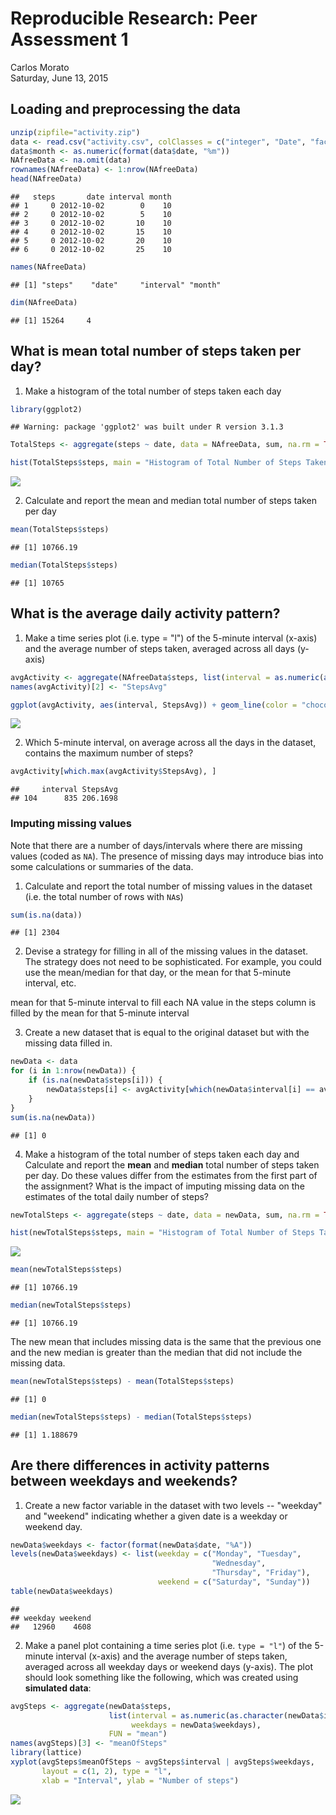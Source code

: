 # Reproducible Research: Peer Assessment 1
Carlos Morato  
Saturday, June 13, 2015  

Loading and preprocessing the data
---

```r
unzip(zipfile="activity.zip")
data <- read.csv("activity.csv", colClasses = c("integer", "Date", "factor"))
data$month <- as.numeric(format(data$date, "%m"))
NAfreeData <- na.omit(data)
rownames(NAfreeData) <- 1:nrow(NAfreeData)
head(NAfreeData)
```

```
##   steps       date interval month
## 1     0 2012-10-02        0    10
## 2     0 2012-10-02        5    10
## 3     0 2012-10-02       10    10
## 4     0 2012-10-02       15    10
## 5     0 2012-10-02       20    10
## 6     0 2012-10-02       25    10
```

```r
names(NAfreeData)
```

```
## [1] "steps"    "date"     "interval" "month"
```

```r
dim(NAfreeData)
```

```
## [1] 15264     4
```
What is mean total number of steps taken per day?
---

1. Make a histogram of the total number of steps taken each day

```r
library(ggplot2)
```

```
## Warning: package 'ggplot2' was built under R version 3.1.3
```

```r
TotalSteps <- aggregate(steps ~ date, data = NAfreeData, sum, na.rm = TRUE)

hist(TotalSteps$steps, main = "Histogram of Total Number of Steps Taken Each Day", xlab = "Days", col = "steelblue", border ="blue", labels =TRUE)
```

![](PA1_template_files/figure-html/unnamed-chunk-2-1.png) 

2. Calculate and report the mean and median total number of steps taken per day

```r
mean(TotalSteps$steps)
```

```
## [1] 10766.19
```

```r
median(TotalSteps$steps)
```

```
## [1] 10765
```

What is the average daily activity pattern?
---

1. Make a time series plot (i.e. type = "l") of the 5-minute interval (x-axis) and the average number of steps taken, averaged across all days (y-axis)

```r
avgActivity <- aggregate(NAfreeData$steps, list(interval = as.numeric(as.character(NAfreeData$interval))), FUN = "mean")
names(avgActivity)[2] <- "StepsAvg"

ggplot(avgActivity, aes(interval, StepsAvg)) + geom_line(color = "chocolate1", size = 0.8) + labs(title = "Average number of steps taken", x = "5-minute intervals", y = "Average Number of Steps Taken")
```

![](PA1_template_files/figure-html/unnamed-chunk-4-1.png) 

2. Which 5-minute interval, on average across all the days in the dataset, contains the maximum number of steps?


```r
avgActivity[which.max(avgActivity$StepsAvg), ]
```

```
##     interval StepsAvg
## 104      835 206.1698
```

### Imputing missing values

Note that there are a number of days/intervals where there are missing
values (coded as `NA`). The presence of missing days may introduce
bias into some calculations or summaries of the data.

1. Calculate and report the total number of missing values in the dataset (i.e. the total number of rows with `NA`s)


```r
sum(is.na(data))
```

```
## [1] 2304
```


2. Devise a strategy for filling in all of the missing values in the dataset. The strategy does not need to be sophisticated. For example, you could use the mean/median for that day, or the mean for that 5-minute interval, etc.

mean for that 5-minute interval to fill 
each NA value in the steps column is filled by the mean for that 5-minute interval

3. Create a new dataset that is equal to the original dataset but with the missing data filled in.


```r
newData <- data 
for (i in 1:nrow(newData)) {
    if (is.na(newData$steps[i])) {
        newData$steps[i] <- avgActivity[which(newData$interval[i] == avgActivity$interval), ]$StepsAvg
    }
}
sum(is.na(newData))
```

```
## [1] 0
```

4. Make a histogram of the total number of steps taken each day and Calculate and report the **mean** and **median** total number of steps taken per day. Do these values differ from the estimates from the first part of the assignment? What is the impact of imputing missing data on the estimates of the total daily number of steps?


```r
newTotalSteps <- aggregate(steps ~ date, data = newData, sum, na.rm = TRUE)

hist(newTotalSteps$steps, main = "Histogram of Total Number of Steps Taken Each Day (no missing data)", xlab = "Days", col = "steelblue", border ="blue", labels =TRUE)
```

![](PA1_template_files/figure-html/unnamed-chunk-8-1.png) 

```r
mean(newTotalSteps$steps)
```

```
## [1] 10766.19
```

```r
median(newTotalSteps$steps)
```

```
## [1] 10766.19
```

The new mean that includes missing data is the same that the previous one and the new median is greater than the median that did not include the missing data.


```r
mean(newTotalSteps$steps) - mean(TotalSteps$steps)
```

```
## [1] 0
```

```r
median(newTotalSteps$steps) - median(TotalSteps$steps)
```

```
## [1] 1.188679
```

Are there differences in activity patterns between weekdays and weekends?
---

1. Create a new factor variable in the dataset with two levels -- "weekday" and "weekend" indicating whether a given date is a weekday or weekend day.


```r
newData$weekdays <- factor(format(newData$date, "%A"))
levels(newData$weekdays) <- list(weekday = c("Monday", "Tuesday",
                                             "Wednesday", 
                                             "Thursday", "Friday"),
                                 weekend = c("Saturday", "Sunday"))
table(newData$weekdays)
```

```
## 
## weekday weekend 
##   12960    4608
```



2. Make a panel plot containing a time series plot (i.e. `type = "l"`) of the 5-minute interval (x-axis) and the average number of steps taken, averaged across all weekday days or weekend days (y-axis). The plot should look something like the following, which was created using **simulated data**:


```r
avgSteps <- aggregate(newData$steps, 
                      list(interval = as.numeric(as.character(newData$interval)), 
                           weekdays = newData$weekdays),
                      FUN = "mean")
names(avgSteps)[3] <- "meanOfSteps"
library(lattice)
xyplot(avgSteps$meanOfSteps ~ avgSteps$interval | avgSteps$weekdays, 
       layout = c(1, 2), type = "l", 
       xlab = "Interval", ylab = "Number of steps")
```

![](PA1_template_files/figure-html/unnamed-chunk-11-1.png) 
